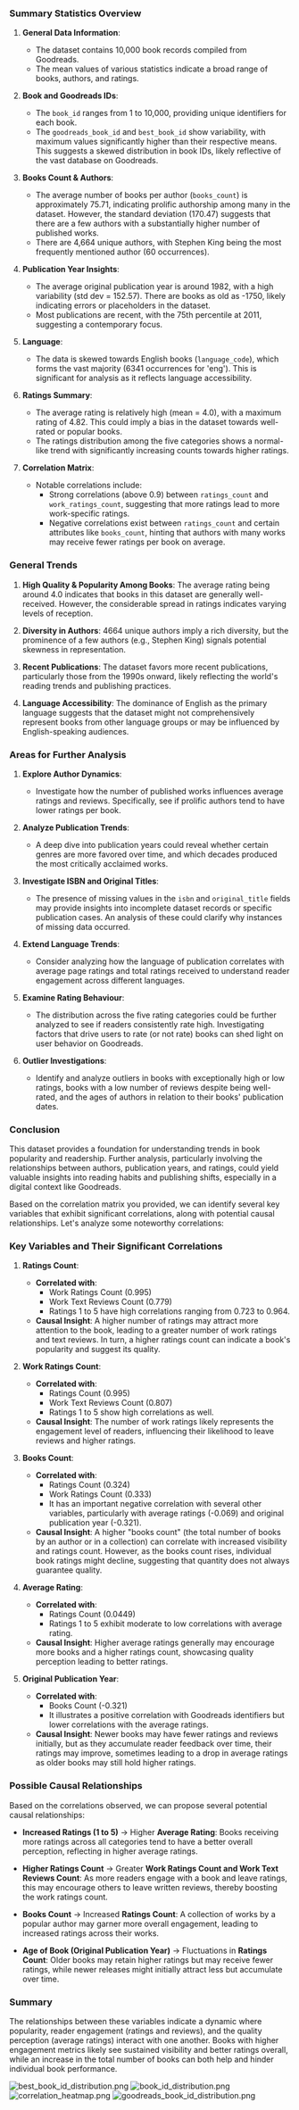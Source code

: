 ### Summary Statistics Overview

1. **General Data Information**:
   - The dataset contains 10,000 book records compiled from Goodreads.
   - The mean values of various statistics indicate a broad range of books, authors, and ratings.

2. **Book and Goodreads IDs**:
   - The `book_id` ranges from 1 to 10,000, providing unique identifiers for each book.
   - The `goodreads_book_id` and `best_book_id` show variability, with maximum values significantly higher than their respective means. This suggests a skewed distribution in book IDs, likely reflective of the vast database on Goodreads.

3. **Books Count & Authors**:
   - The average number of books per author (`books_count`) is approximately 75.71, indicating prolific authorship among many in the dataset. However, the standard deviation (170.47) suggests that there are a few authors with a substantially higher number of published works.
   - There are 4,664 unique authors, with Stephen King being the most frequently mentioned author (60 occurrences).

4. **Publication Year Insights**:
   - The average original publication year is around 1982, with a high variability (std dev = 152.57). There are books as old as -1750, likely indicating errors or placeholders in the dataset. 
   - Most publications are recent, with the 75th percentile at 2011, suggesting a contemporary focus.

5. **Language**:
   - The data is skewed towards English books (`language_code`), which forms the vast majority (6341 occurrences for 'eng'). This is significant for analysis as it reflects language accessibility.

6. **Ratings Summary**:
   - The average rating is relatively high (mean = 4.0), with a maximum rating of 4.82. This could imply a bias in the dataset towards well-rated or popular books.
   - The ratings distribution among the five categories shows a normal-like trend with significantly increasing counts towards higher ratings.

7. **Correlation Matrix**:
   - Notable correlations include:
     - Strong correlations (above 0.9) between `ratings_count` and `work_ratings_count`, suggesting that more ratings lead to more work-specific ratings.
     - Negative correlations exist between `ratings_count` and certain attributes like `books_count`, hinting that authors with many works may receive fewer ratings per book on average.

### General Trends

1. **High Quality & Popularity Among Books**: The average rating being around 4.0 indicates that books in this dataset are generally well-received. However, the considerable spread in ratings indicates varying levels of reception.

2. **Diversity in Authors**: 4664 unique authors imply a rich diversity, but the prominence of a few authors (e.g., Stephen King) signals potential skewness in representation.

3. **Recent Publications**: The dataset favors more recent publications, particularly those from the 1990s onward, likely reflecting the world's reading trends and publishing practices.

4. **Language Accessibility**: The dominance of English as the primary language suggests that the dataset might not comprehensively represent books from other language groups or may be influenced by English-speaking audiences.

### Areas for Further Analysis

1. **Explore Author Dynamics**:
   - Investigate how the number of published works influences average ratings and reviews. Specifically, see if prolific authors tend to have lower ratings per book.

2. **Analyze Publication Trends**:
   - A deep dive into publication years could reveal whether certain genres are more favored over time, and which decades produced the most critically acclaimed works.

3. **Investigate ISBN and Original Titles**:
   - The presence of missing values in the `isbn` and `original_title` fields may provide insights into incomplete dataset records or specific publication cases. An analysis of these could clarify why instances of missing data occurred.

4. **Extend Language Trends**:
   - Consider analyzing how the language of publication correlates with average page ratings and total ratings received to understand reader engagement across different languages.

5. **Examine Rating Behaviour**: 
   - The distribution across the five rating categories could be further analyzed to see if readers consistently rate high. Investigating factors that drive users to rate (or not rate) books can shed light on user behavior on Goodreads. 

6. **Outlier Investigations**:
   - Identify and analyze outliers in books with exceptionally high or low ratings, books with a low number of reviews despite being well-rated, and the ages of authors in relation to their books' publication dates.

### Conclusion
This dataset provides a foundation for understanding trends in book popularity and readership. Further analysis, particularly involving the relationships between authors, publication years, and ratings, could yield valuable insights into reading habits and publishing shifts, especially in a digital context like Goodreads.

Based on the correlation matrix you provided, we can identify several key variables that exhibit significant correlations, along with potential causal relationships. Let's analyze some noteworthy correlations:

### Key Variables and Their Significant Correlations

1. **Ratings Count**:
   - **Correlated with**:
     - Work Ratings Count (0.995)
     - Work Text Reviews Count (0.779)
     - Ratings 1 to 5 have high correlations ranging from 0.723 to 0.964.
   - **Causal Insight**: A higher number of ratings may attract more attention to the book, leading to a greater number of work ratings and text reviews. In turn, a higher ratings count can indicate a book's popularity and suggest its quality.

2. **Work Ratings Count**:
   - **Correlated with**:
     - Ratings Count (0.995)
     - Work Text Reviews Count (0.807)
     - Ratings 1 to 5 show high correlations as well.
   - **Causal Insight**: The number of work ratings likely represents the engagement level of readers, influencing their likelihood to leave reviews and higher ratings.

3. **Books Count**:
   - **Correlated with**:
     - Ratings Count (0.324)
     - Work Ratings Count (0.333)
     - It has an important negative correlation with several other variables, particularly with average ratings (-0.069) and original publication year (-0.321).
   - **Causal Insight**: A higher "books count" (the total number of books by an author or in a collection) can correlate with increased visibility and ratings count. However, as the books count rises, individual book ratings might decline, suggesting that quantity does not always guarantee quality.

4. **Average Rating**:
   - **Correlated with**:
     - Ratings Count (0.0449)
     - Ratings 1 to 5 exhibit moderate to low correlations with average rating.
   - **Causal Insight**: Higher average ratings generally may encourage more books and a higher ratings count, showcasing quality perception leading to better ratings.

5. **Original Publication Year**:
   - **Correlated with**:
     - Books Count (-0.321)
     - It illustrates a positive correlation with Goodreads identifiers but lower correlations with the average ratings.
   - **Causal Insight**: Newer books may have fewer ratings and reviews initially, but as they accumulate reader feedback over time, their ratings may improve, sometimes leading to a drop in average ratings as older books may still hold higher ratings.

### Possible Causal Relationships
Based on the correlations observed, we can propose several potential causal relationships:

- **Increased Ratings (1 to 5)** → Higher **Average Rating**: Books receiving more ratings across all categories tend to have a better overall perception, reflecting in higher average ratings.
  
- **Higher Ratings Count** → Greater **Work Ratings Count and Work Text Reviews Count**: As more readers engage with a book and leave ratings, this may encourage others to leave written reviews, thereby boosting the work ratings count.

- **Books Count** → Increased **Ratings Count**: A collection of works by a popular author may garner more overall engagement, leading to increased ratings across their works.

- **Age of Book (Original Publication Year)** → Fluctuations in **Ratings Count**: Older books may retain higher ratings but may receive fewer ratings, while newer releases might initially attract less but accumulate over time.

### Summary
The relationships between these variables indicate a dynamic where popularity, reader engagement (ratings and reviews), and the quality perception (average ratings) interact with one another. Books with higher engagement metrics likely see sustained visibility and better ratings overall, while an increase in the total number of books can both help and hinder individual book performance.

![best_book_id_distribution.png](best_book_id_distribution.png)
![book_id_distribution.png](book_id_distribution.png)
![correlation_heatmap.png](correlation_heatmap.png)
![goodreads_book_id_distribution.png](goodreads_book_id_distribution.png)